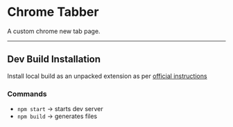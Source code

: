 # Chrome Tabber

A custom chrome new tab page.

---

## Dev Build Installation

Install local build as an unpacked extension as per [official instructions](https://developer.chrome.com/extensions/getstarted)

### Commands

- `npm start` -> starts dev server
- `npm build` -> generates files
